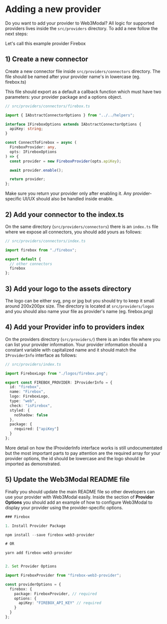 # Adding a new provider

Do you want to add your provider to Web3Modal? All logic for supported providers lives inside the `src/providers` directory. To add a new follow the next steps:

Let's call this example provider Firebox

## 1) Create a new connector

Create a new connector file inside `src/providers/connectors` directory. The file should be named after your provider name's in lowercase (eg. firebox.ts)

This file should export as a default a callback function which must have two parameters: your provider package and a options object.

```typescript
// src/providers/connectors/firebox.ts

import { IAbstractConnectorOptions } from "../../helpers";

interface IFireboxOptions extends IAbstractConnectorOptions {
  apiKey: string;
}

const ConnectToFirebox = async (
  FireboxProvider: any,
  opts: IFireboxOptions
) => {
  const provider = new FireboxProvider(opts.apiKey);

  await provider.enable();

  return provider;
};
```

Make sure you return your provider only after enabling it. Any provider-specific UI/UX should also be handled inside enable.

## 2) Add your connector to the index.ts

On the same directory (`src/providers/connectors`) there is an `index.ts` file where we expose all connectors, you should add yours as follows:

```typescript
// src/providers/connectors/index.ts

import firebox from "./firebox";

export default {
  // other connectors
  firebox
};
```

## 3) Add your logo to the assets directory

The logo can be either svg, png or jpg but you should try to keep it small around 200x200px size. The directory is located at `src/providers/logos` and you should also name your file as provider's name (eg. firebox.png)

## 4) Add your Provider info to providers index

On the providers directory (`src/providers/`) there is an index file where you can list your provider information. Your provider information should a constant variable with capitalized name and it should match the `IProviderInfo` interface as follows:

```typescript
// src/providers/index.ts

import FireboxLogo from "./logos/firebox.png";

export const FIREBOX_PROVIDER: IProviderInfo = {
  id: "firebox",
  name: "Firebox",
  logo: FireboxLogo,
  type: "web",
  check: "isFirebox",
  styled: {
    noShadow: false
  },
  package: {
    required: ["apiKey"]
  }
};
```

More detail on how the IProviderInfo interface works is still undocumentated but the most important parts to pay attention are the required array for your provider options, the id should be lowercase and the logo should be imported as demonstrated.

## 5) Update the Web3Modal README file

Finally you should update the main README file so other developers can use your provider with Web3Modal easily. Inside the section of **Provider Options** you should add an example of how to configure Web3Modal to display your provider using the provider-specific options.

```typescript
### Firebox

1. Install Provider Package

npm install --save firebox-web3-provider

# OR

yarn add firebox-web3-provider


2. Set Provider Options

import FireboxProvider from "firebox-web3-provider";

const providerOptions = {
  firebox: {
    package: FireboxProvider, // required
    options: {
      apiKey: "FIREBOX_API_KEY" // required
    }
  }
};
```

